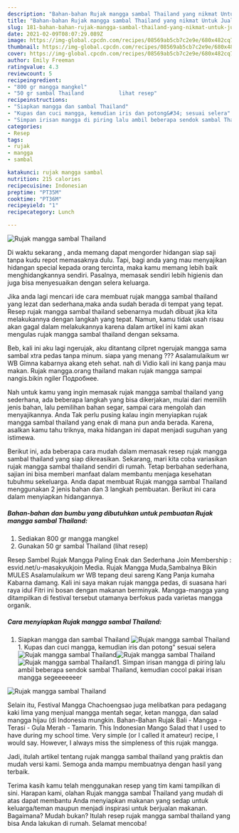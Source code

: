 ```yaml
---
description: "Bahan-bahan Rujak mangga sambal Thailand yang nikmat Untuk Jualan"
title: "Bahan-bahan Rujak mangga sambal Thailand yang nikmat Untuk Jualan"
slug: 181-bahan-bahan-rujak-mangga-sambal-thailand-yang-nikmat-untuk-jualan
date: 2021-02-09T08:07:29.089Z
image: https://img-global.cpcdn.com/recipes/08569ab5cb7c2e9e/680x482cq70/rujak-mangga-sambal-thailand-foto-resep-utama.jpg
thumbnail: https://img-global.cpcdn.com/recipes/08569ab5cb7c2e9e/680x482cq70/rujak-mangga-sambal-thailand-foto-resep-utama.jpg
cover: https://img-global.cpcdn.com/recipes/08569ab5cb7c2e9e/680x482cq70/rujak-mangga-sambal-thailand-foto-resep-utama.jpg
author: Emily Freeman
ratingvalue: 4.3
reviewcount: 5
recipeingredient:
- "800 gr mangga mangkel"
- "50 gr sambal Thailand           lihat resep"
recipeinstructions:
- "Siapkan mangga dan sambal Thailand"
- "Kupas dan cuci mangga, kemudian iris dan potong&#34; sesuai selera"
- "Simpan irisan mangga di piring lalu ambil beberapa sendok sambal Thailand, kemudian cocol pakai irisan mangga segeeeeeeer"
categories:
- Resep
tags:
- rujak
- mangga
- sambal

katakunci: rujak mangga sambal 
nutrition: 215 calories
recipecuisine: Indonesian
preptime: "PT35M"
cooktime: "PT36M"
recipeyield: "1"
recipecategory: Lunch

---
```



![Rujak mangga sambal Thailand](https://img-global.cpcdn.com/recipes/08569ab5cb7c2e9e/680x482cq70/rujak-mangga-sambal-thailand-foto-resep-utama.jpg)

Di waktu  sekarang , anda memang dapat mengorder hidangan siap saji tanpa kudu repot memasaknya dulu. Tapi, bagi anda yang mau menyajikan hidangan special kepada orang tercinta, maka kamu memang lebih baik menghidangkannya sendiri. Pasalnya, memasak sendiri lebih higienis dan juga bisa menyesuaikan dengan selera keluarga.

Jika anda lagi mencari ide cara membuat rujak mangga sambal thailand yang lezat dan sederhana,maka anda sudah berada di tempat yang tepat. Resep rujak mangga sambal thailand  sebenarnya mudah dibuat jika kita melakukannya dengan langkah yang tepat. Namun, kamu tidak usah risau akan gagal dalam melakukannya 
karena dalam artikel ini kami akan mengulas rujak mangga sambal thailand dengan seksama.  

Beb, kali ini aku lagi ngerujak, aku ditantang cilpret ngerujak mangga sama sambal xtra pedas tanpa minum. siapa yang menang ??? Asalamulaikum wr WB Gimna kabarnya akang eteh sehat. nah di Vidio kali ini kang panja mau makan. Rujak mangga.orang thailand makan rujak mangga sampai nangis.bikin ngiler Подробнее.

Nah untuk kamu yang ingin memasak rujak mangga sambal thailand yang sederhana, ada beberapa langkah yang bisa dikerjakan, mulai dari memilih jenis bahan, lalu pemilihan bahan segar, sampai cara mengolah dan menyajikannya. Anda Tak perlu pusing kalau ingin menyiapkan rujak mangga sambal thailand yang enak di mana pun anda berada. Karena, asalkan kamu  tahu triknya, maka hidangan ini dapat menjadi suguhan yang istimewa.

Berikut ini, ada beberapa cara mudah dalam memasak resep rujak mangga sambal thailand yang siap dikreasikan. Sekarang, mari kita coba variasikan rujak mangga sambal thailand sendiri di rumah. Tetap berbahan sederhana, sajian ini bisa memberi manfaat dalam membantu menjaga kesehatan tubuhmu sekeluarga. Anda dapat membuat Rujak mangga sambal Thailand menggunakan 2 jenis bahan dan 3 langkah pembuatan. Berikut ini cara dalam menyiapkan hidangannya.

<!--inarticleads1-->

##### Bahan-bahan dan bumbu yang dibutuhkan untuk pembuatan Rujak mangga sambal Thailand:

1. Sediakan 800 gr mangga mangkel
1. Gunakan 50 gr sambal Thailand           (lihat resep)


Resep Sambel Rujak Mangga Paling Enak dan Sederhana Join Membership : esvid.net/u-masakyukjoin Media. Rujak Mangga Muda,Sambalnya Bikin MULES Asalamulaikum wr WB tepang deui sareng Kang Panja kumaha Kabarna damang. Kali ini saya makan rujak mangga pedas, di suasana hari raya idul Fitri ini bosan dengan makanan berminyak. Mangga-mangga yang ditampilkan di festival tersebut utamanya berfokus pada varietas mangga organik. 

<!--inarticleads2-->

##### Cara menyiapkan Rujak mangga sambal Thailand:

1. Siapkan mangga dan sambal Thailand
<img src="https://img-global.cpcdn.com/steps/3359ab423c3964ec/160x128cq70/rujak-mangga-sambal-thailand-langkah-memasak-1-foto.jpg" alt="Rujak mangga sambal Thailand">1. Kupas dan cuci mangga, kemudian iris dan potong&#34; sesuai selera
<img src="https://img-global.cpcdn.com/steps/b23df5d625ed091a/160x128cq70/rujak-mangga-sambal-thailand-langkah-memasak-2-foto.jpg" alt="Rujak mangga sambal Thailand"><img src="https://img-global.cpcdn.com/steps/f90f2ea52d0e4744/160x128cq70/rujak-mangga-sambal-thailand-langkah-memasak-2-foto.jpg" alt="Rujak mangga sambal Thailand"><img src="https://img-global.cpcdn.com/steps/f6bf8e47f63acfe5/160x128cq70/rujak-mangga-sambal-thailand-langkah-memasak-2-foto.jpg" alt="Rujak mangga sambal Thailand">1. Simpan irisan mangga di piring lalu ambil beberapa sendok sambal Thailand, kemudian cocol pakai irisan mangga segeeeeeeer
<img src="https://img-global.cpcdn.com/steps/61e6120842f0994a/160x128cq70/rujak-mangga-sambal-thailand-langkah-memasak-3-foto.jpg" alt="Rujak mangga sambal Thailand">

Selain itu, Festival Mangga Chachoengsao juga melibatkan para pedagang kaki lima yang menjual mangga mentah segar, ketan mangga, dan salad mangga hijau (di Indonesia mungkin. Bahan-Bahan Rujak Bali - Mangga - Terasi - Gula Merah - Tamarin. This Indonesian Mango Salad that I used to have during my school time. Very simple (or I called it amateur) recipe, I would say. However, I always miss the simpleness of this rujak mangga. 

Jadi, itulah artikel tentang  rujak mangga sambal thailand  yang praktis dan mudah versi kami. Semoga anda mampu membuatnya dengan hasil yang terbaik. 

Terima kasih kamu telah menggunakan resep yang tim kami tampilkan di sini. Harapan kami, olahan  Rujak mangga sambal Thailand yang mudah di atas dapat membantu Anda menyiapkan makanan yang sedap untuk keluarga/teman maupun menjadi inspirasi untuk berjualan makanan. Bagaimana? Mudah bukan? Itulah resep rujak mangga sambal thailand yang bisa Anda lakukan di rumah. Selamat mencoba!

